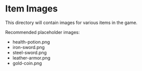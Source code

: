 
# Item Images

This directory will contain images for various items in the game.

Recommended placeholder images:
- health-potion.png
- iron-sword.png
- steel-sword.png
- leather-armor.png
- gold-coin.png
